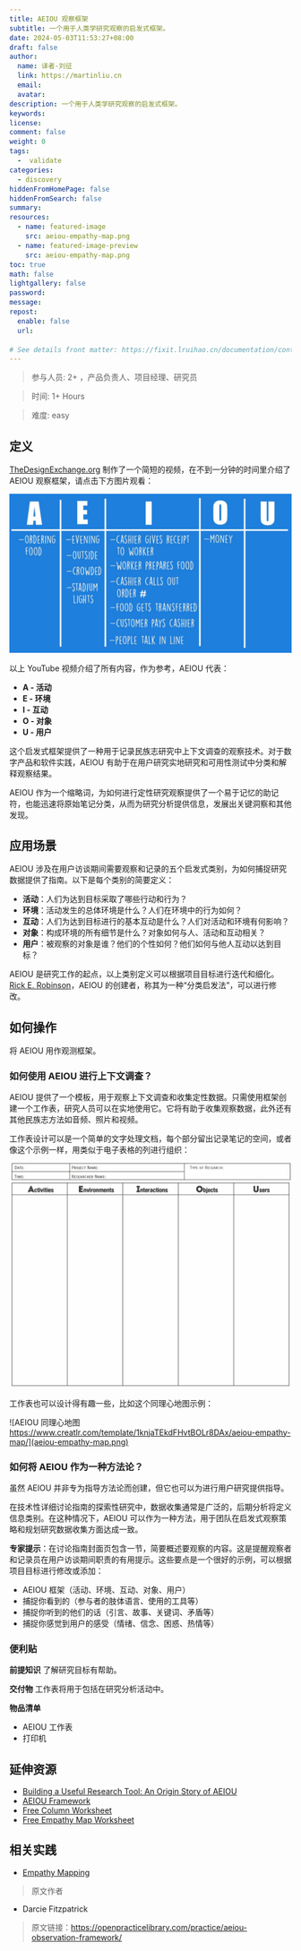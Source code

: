 ```yaml
---
title: AEIOU 观察框架
subtitle: 一个用于人类学研究观察的启发式框架。
date: 2024-05-03T11:53:27+08:00
draft: false
author:
  name: 译者-刘征
  link: https://martinliu.cn
  email:
  avatar:
description: 一个用于人类学研究观察的启发式框架。
keywords:
license:
comment: false
weight: 0
tags:
  -  validate
categories:
  - discovery
hiddenFromHomePage: false
hiddenFromSearch: false
summary:
resources:
  - name: featured-image
    src: aeiou-empathy-map.png
  - name: featured-image-preview
    src: aeiou-empathy-map.png
toc: true
math: false
lightgallery: false
password:
message:
repost:
  enable: false
  url:

# See details front matter: https://fixit.lruihao.cn/documentation/content-management/introduction/#front-matter
---
```


<!--more-->

> 参与人员: 2+ ，产品负责人、项目经理、研究员

> 时间: 1+ Hours

> 难度: easy

## 定义

[TheDesignExchange.org](https://thedesignexchange.org) 制作了一个简短的视频，在不到一分钟的时间里介绍了 AEIOU 观察框架，请点击下方图片观看：

[![AEIOU, The Design Exchange 视频](maxresdefault.jpg)](https://www.youtube.com/watch?v=Uvvd6pcNX84)

以上 YouTube 视频介绍了所有内容，作为参考，AEIOU 代表：

* **A - 活动**
* **E - 环境**
* **I - 互动**
* **O - 对象**
* **U - 用户**

这个启发式框架提供了一种用于记录民族志研究中上下文调查的观察技术。对于数字产品和软件实践，AEIOU 有助于在用户研究实地研究和可用性测试中分类和解释观察结果。

AEIOU 作为一个缩略词，为如何进行定性研究观察提供了一个易于记忆的助记符，也能迅速将原始笔记分类，从而为研究分析提供信息，发展出关键洞察和其他发现。

## 应用场景

AEIOU 涉及在用户访谈期间需要观察和记录的五个启发式类别，为如何捕捉研究数据提供了指南。以下是每个类别的简要定义：

* **活动**：人们为达到目标采取了哪些行动和行为？
* **环境**：活动发生的总体环境是什么？人们在环境中的行为如何？
* **互动**：人们为达到目标进行的基本互动是什么？人们对活动和环境有何影响？
* **对象**：构成环境的所有细节是什么？对象如何与人、活动和互动相关？
* **用户**：被观察的对象是谁？他们的个性如何？他们如何与他人互动以达到目标？

AEIOU 是研究工作的起点，以上类别定义可以根据项目目标进行迭代和细化。[Rick E. Robinson](https://www.epicpeople.org/building-a-useful-research-tool/)，AEIOU 的创建者，称其为一种“分类启发法”，可以进行修改。

## 如何操作

将 AEIOU 用作观测框架。

### 如何使用 AEIOU 进行上下文调查？

AEIOU 提供了一个模板，用于观察上下文调查和收集定性数据。只需使用框架创建一个工作表，研究人员可以在实地使用它。它将有助于收集观察数据，此外还有其他民族志方法如音频、照片和视频。

工作表设计可以是一个简单的文字处理文档，每个部分留出记录笔记的空间，或者像这个示例一样，用类似于电子表格的列进行组织：

![AEIOU 列工作表 ](aeiou_worksheet.jpg)

工作表也可以设计得有趣一些，比如这个同理心地图示例：

![AEIOU 同理心地图 https://www.creatlr.com/template/1knjaTEkdFHvtBOLr8DAx/aeiou-empathy-map/](aeiou-empathy-map.png)

### 如何将 AEIOU 作为一种方法论？

虽然 AEIOU 并非专为指导方法论而创建，但它也可以为进行用户研究提供指导。

在技术性详细讨论指南的探索性研究中，数据收集通常是广泛的，后期分析将定义信息类别。在这种情况下，AEIOU 可以作为一种方法，用于团队在启发式观察策略和规划研究数据收集方面达成一致。

**专家提示**：在讨论指南封面页包含一节，简要概述要观察的内容。这是提醒观察者和记录员在用户访谈期间职责的有用提示。这些要点是一个很好的示例，可以根据项目目标进行修改或添加：

* AEIOU 框架（活动、环境、互动、对象、用户）
* 捕捉你看到的（参与者的肢体语言、使用的工具等）
* 捕捉你听到的他们的话（引言、故事、关键词、矛盾等）
* 捕捉你感觉到用户的感受（情绪、信念、困惑、热情等）

### 便利贴

**前提知识**
了解研究目标有帮助。

**交付物**
工作表将用于包括在研究分析活动中。

**物品清单**

* AEIOU 工作表
* 打印机

## 延伸资源

* [Building a Useful Research Tool: An Origin Story of AEIOU](https://www.epicpeople.org/building-a-useful-research-tool/)
* [AEIOU Framework](https://help.ethnohub.com/guide/aeiou-framework)
* [Free Column Worksheet](http://www.libraryuxtoolkit.com/search.html#flyOnTheWall)
* [Free Empathy Map Worksheet](https://www.creatlr.com/template/1knjaTEkdFHvtBOLr8DAx/aeiou-empathy-map/)

## 相关实践

* [Empathy Mapping](https://openpracticelibrary.com/practice/empathy-mapping/)

> 原文作者

* Darcie Fitzpatrick

> 原文链接：[<https://openpracticelibrary.com/practice/aeiou-observation-framework/>](https://openpracticelibrary.com/practice/aeiou-observation-framework/)
